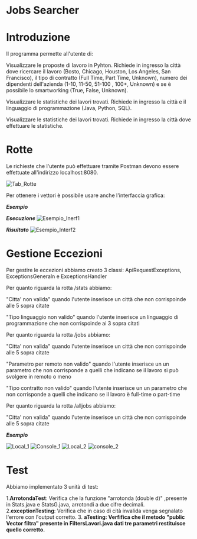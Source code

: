 # Jobs Searcher 
# Introduzione
Il programma permette all'utente di:

Visualizzare le proposte di lavoro in Pyhton. Richiede in ingresso la città dove ricercare il lavoro (Bosto, Chicago, Houston, Los Angeles, San Francisco), il tipo di contratto (Full Time, Part Time, Unknown), numero dei dipendenti dell'azienda (1-10, 11-50, 51-100 , 100+, Unknown) e se è possibile lo smartworking (True, False, Unknown).

Visualizzare le statistiche dei lavori trovati. Richiede in ingresso la città e il linguaggio di programmazione (Java, Python, SQL).

Visualizzare le statistiche dei lavori trovati. Richiede in ingresso la città dove effettuare le statistiche.

# Rotte
Le richieste che l'utente può effettuare tramite Postman devono essere effettuate all'indirizzo
localhost:8080.

![Tab_Rotte](https://user-images.githubusercontent.com/75088702/141351259-258e4f83-4d00-4eaf-b7fe-eaf126a1b5ea.png)

Per ottenere i vettori è possibile usare anche l'interfaccia grafica: 

<b><i>Esempio</i></b>

<b><i>Esecuzione</i></b>
![Esempio_Inerf1](https://user-images.githubusercontent.com/75088702/141351790-96028780-fe87-4d76-a7b5-308c0a43834b.png)

<b><i>Risultato</i></b>
![Esempio_Interf2](https://user-images.githubusercontent.com/75088702/141351951-2943f3ea-4fe2-44ae-8421-0c04aa481a8b.png)

# Gestione Eccezioni

Per gestire le eccezioni abbiamo creato 3 classi: ApiRequestExceptions, ExceptionsGeneraln e ExceptionsHandler

Per quanto riguarda la rotta /stats abbiamo:

"Citta' non valida" quando l'utente inserisce un città che non corrispoinde alle 5 sopra citate

"Tipo linguaggio non valido" quando l'utente inserisce un linguaggio di programmazione che non corrispoinde ai 3 sopra citati


Per quanto riguarda la rotta /jobs abbiamo:

"Citta' non valida" quando l'utente inserisce un città che non corrispoinde alle 5 sopra citate

"Parametro per remoto non valido" quando l'utente inserisce un un parametro che non corrisponde a quelli che indicano se il lavoro si può  svolgere in remoto o meno

"Tipo contratto non valido" quando l'utente inserisce un un parametro che non corrisponde a quelli che indicano se il lavoro è full-time o part-time


Per quanto riguarda la rotta /alljobs abbiamo:

"Citta' non valida" quando l'utente inserisce un città che non corrispoinde alle 5 sopra citate

<b><i>Esempio</i></b>

![Local_1](https://user-images.githubusercontent.com/75088702/141354799-4b2c7735-18fd-44e4-8d4e-8e5423e985ca.png)
![Console_1](https://user-images.githubusercontent.com/75088702/141354823-55d52734-a9fd-4b7b-933e-8b01ab5b31c2.png)
![Local_2](https://user-images.githubusercontent.com/75088702/141355091-296ddc71-957a-496c-a79c-9afe95a0b94f.png)
![console_2](https://user-images.githubusercontent.com/75088702/141355099-008ee8de-537d-4127-b91b-bb51b3e4854b.png)


# Test

Abbiamo implementato 3 unità di test:

1.<b>ArrotondaTest</b>: Verifica che la funzione "arrotonda (double d)" ,presente in  Stats.java e StatsG.java, arrotondi a due cifre decimali.
2.<b>exceptionTesting</b>: Verifica che in caso di cità invalida venga segnalato l'errore con l'output corretto.
3. <b>aTesting<b/>: Verfifica che il metodo "public Vector<DownloadCity> filtra" presente in FiltersLavori.java dati tre parametri restituisce quello corretto.
